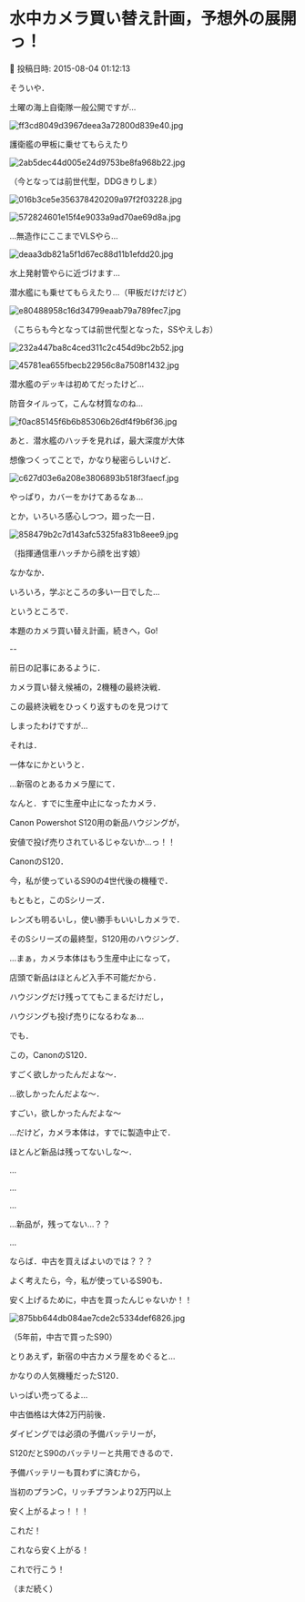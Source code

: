 # 水中カメラ買い替え計画，予想外の展開っ！

📅 投稿日時: 2015-08-04 01:12:13

そういや．


土曜の海上自衛隊一般公開ですが…




![ff3cd8049d3967deea3a72800d839e40.jpg](images/ff3cd8049d3967deea3a72800d839e40.jpg)




護衛艦の甲板に乗せてもらえたり




![2ab5dec44d005e24d9753be8fa968b22.jpg](images/2ab5dec44d005e24d9753be8fa968b22.jpg)




（今となっては前世代型，DDGきりしま）




![016b3ce5e356378420209a97f2f03228.jpg](images/016b3ce5e356378420209a97f2f03228.jpg)









![572824601e15f4e9033a9ad70ae69d8a.jpg](images/572824601e15f4e9033a9ad70ae69d8a.jpg)




…無造作にここまでVLSやら…




![deaa3db821a5f1d67ec88d11b1efdd20.jpg](images/deaa3db821a5f1d67ec88d11b1efdd20.jpg)




水上発射管やらに近づけます…





潜水艦にも乗せてもらえたり…（甲板だけだけど）




![e80488958c16d34799eaab79a789fec7.jpg](images/e80488958c16d34799eaab79a789fec7.jpg)




（こちらも今となっては前世代型となった，SSやえしお）




![232a447ba8c4ced311c2c454d9bc2b52.jpg](images/232a447ba8c4ced311c2c454d9bc2b52.jpg)









![45781ea655fbecb22956c8a7508f1432.jpg](images/45781ea655fbecb22956c8a7508f1432.jpg)




潜水艦のデッキは初めてだったけど…


防音タイルって，こんな材質なのね…




![f0ac85145f6b6b85306b26df4f9b6f36.jpg](images/f0ac85145f6b6b85306b26df4f9b6f36.jpg)




あと．潜水艦のハッチを見れば，最大深度が大体


想像つくってことで，かなり秘密らしいけど．




![c627d03e6a208e3806893b518f3faecf.jpg](images/c627d03e6a208e3806893b518f3faecf.jpg)




やっぱり，カバーをかけてあるなぁ…





とか，いろいろ感心しつつ，廻った一日．




![858479b2c7d143afc5325fa831b8eee9.jpg](images/858479b2c7d143afc5325fa831b8eee9.jpg)




（指揮通信車ハッチから顔を出す娘）





なかなか．


いろいろ，学ぶところの多い一日でした…





というところで．


本題のカメラ買い替え計画，続きへ，Go!


--


前日の記事にあるように．


カメラ買い替え候補の，2機種の最終決戦．


この最終決戦をひっくり返すものを見つけて


しまったわけですが…





それは．


一体なにかというと．





…新宿のとあるカメラ屋にて．


なんと．すでに生産中止になったカメラ．


Canon Powershot S120用の新品ハウジングが，


安値で投げ売りされているじゃないか…っ！！





CanonのS120．


今，私が使っているS90の4世代後の機種で．


もともと，このSシリーズ．


レンズも明るいし，使い勝手もいいしカメラで．


そのSシリーズの最終型，S120用のハウジング．





…まぁ，カメラ本体はもう生産中止になって，


店頭で新品はほとんど入手不可能だから．


ハウジングだけ残っててもこまるだけだし，


ハウジングも投げ売りになるわなぁ…





でも．


この，CanonのS120．


すごく欲しかったんだよな～．


…欲しかったんだよな～．


すごい，欲しかったんだよな～





…だけど，カメラ本体は，すでに製造中止で．


ほとんど新品は残ってないしな～．


…


…


…


…新品が，残ってない…？？


…


ならば．中古を買えばよいのでは？？？





よく考えたら，今，私が使っているS90も．


安く上げるために，中古を買ったんじゃないか！！




![875bb644db084ae7cde2c5334def6826.jpg](images/875bb644db084ae7cde2c5334def6826.jpg)




（5年前，中古で買ったS90）





とりあえず，新宿の中古カメラ屋をめぐると…


かなりの人気機種だったS120．


いっぱい売ってるよ…


中古価格は大体2万円前後．





ダイビングでは必須の予備バッテリーが，


S120だとS90のバッテリーと共用できるので．


予備バッテリーも買わずに済むから，


当初のプランC，リッチプランより2万円以上


安く上がるよっ！！！





これだ！


これなら安く上がる！


これで行こう！


（まだ続く）
